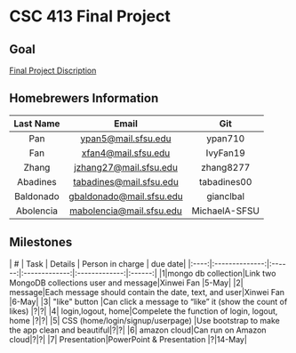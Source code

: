 # CSC 413 Final Project

## Goal
[Final Project Discription](https://docs.google.com/document/d/1U7yFtUjv3_VToLE0FyFU5Q9GzQcuMB719OZLyS_EPeI/edit)

## Homebrewers Information

|   Last Name   | Email  |     Git       |
|:-------------:|:-------------:|:------:|
| Pan       | ypan5@mail.sfsu.edu     | ypan710
| Fan       | xfan4@mail.sfsu.edu     | IvyFan19
| Zhang     | jzhang27@mail.sfsu.edu  |zhang8277
| Abadines  |	tabadines@mail.sfsu.edu	  |tabadines00
| Baldonado |	gbaldonado@mail.sfsu.edu |	gianclbal
| Abolencia |	mabolencia@mail.sfsu.edu |	MichaelA-SFSU



## Milestones
|  #   |	   Task       |	       Details              | Person in charge | due date|
|:----:|:--------------:|:------:|:-------------:|:-------------:|:------:|
|1|mongo db collection|Link two MongoDB collections user and message|Xinwei Fan |5-May|
|2|	message|Each message should contain the date, text, and user|Xinwei Fan |6-May|
|3|	"like" button	|Can click a message to “like” it (show the count of likes) |?|?|
|4|	login,logout, home|Compelete the function of login, logout, home  |?|?|
|5|	CSS (home/login/signup/userpage) |Use bootstrap to make the app clean and beautiful|?|?|
|6|	amazon cloud|Can run on Amazon cloud|?|?|
|7|	Presentation|PowerPoint & Presentation |?|14-May|
